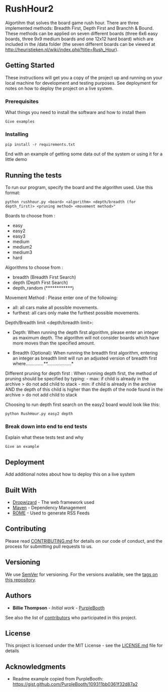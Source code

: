 # RushHour2

Algortihm that solves the board game rush hour. There are three implemented methods: Breadth First, Depth First and Branchh & Bound. These methods can be applied on seven different boards (three 6x6 easy boards, three 9x9 medium boards and one 12x12 hard board) which are included in the /data folder (the seven different boards can be viewed at http://heuristieken.nl/wiki/index.php?title=Rush_Hour).

## Getting Started

These instructions will get you a copy of the project up and running on your local machine for development and testing purposes. See deployment for notes on how to deploy the project on a live system.

### Prerequisites

What things you need to install the software and how to install them

```
Give examples
```

### Installing

```
pip install -r requirements.txt
```

End with an example of getting some data out of the system or using it for a little demo

## Running the tests

To run our program, specify the board and the algorithm used. Use this format:
```
python rushhour.py <board> <algorithm> <depth/breadth (for depth_first)> <pruning method> <movement method>"
```
Boards to choose from <board>: 
  - easy
  - easy2
  - easy3
  - medium
  - medium2
  - medium3
  - hard

Algorithms to choose from <algorithm>:
  - breadth (Breadth First Search)
  - depth (Depth First Search)
  - depth_random (************)
  
Movement Method <movement method>:
  Please enter one of the following:
  - all: all cars make all possible movements.
  - furthest: all cars only make the furthest possible movements.
  
Depth/Breadth limit <depth/breadth limit>:
  - Depth: When running the depth first algorithm, please enter an integer as maximum depth. The algorithm will not consider boards which have more moves than the specified amount. 

  - Breadth (Optional): When running the breadth first algorithm, entering an integer as breadth limit will run an adjusted version of breadth first where.*.*..*...*...*....**..*......*..*.*....*....*

Different pruning for depth first <pruning method>:
  When running depth first, the method of pruning should be specified by typing:
    - max: if child is already in the archive > do not add child to stack
    - min: if child is already in the archive AND the depth of this child is higher than the depth of the node found in the archive > do not add child to stack
  
Choosing to run depth first search on the easy2 board would look like this:
```
python RushHour.py easy2 depth
```


### Break down into end to end tests

Explain what these tests test and why

```
Give an example
```

## Deployment

Add additional notes about how to deploy this on a live system

## Built With

* [Dropwizard](http://www.dropwizard.io/1.0.2/docs/) - The web framework used
* [Maven](https://maven.apache.org/) - Dependency Management
* [ROME](https://rometools.github.io/rome/) - Used to generate RSS Feeds

## Contributing

Please read [CONTRIBUTING.md](https://gist.github.com/PurpleBooth/b24679402957c63ec426) for details on our code of conduct, and the process for submitting pull requests to us.

## Versioning

We use [SemVer](http://semver.org/) for versioning. For the versions available, see the [tags on this repository](https://github.com/your/project/tags). 

## Authors

* **Billie Thompson** - *Initial work* - [PurpleBooth](https://github.com/PurpleBooth)

See also the list of [contributors](https://github.com/your/project/contributors) who participated in this project.

## License

This project is licensed under the MIT License - see the [LICENSE.md](LICENSE.md) file for details

## Acknowledgments

* Readme example copied from PurpleBooth: https://gist.github.com/PurpleBooth/109311bb0361f32d87a2


